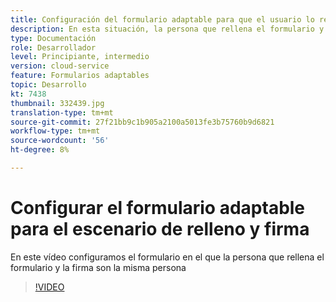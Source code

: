 ```yaml
---
title: Configuración del formulario adaptable para que el usuario lo rellene y lo firme
description: En esta situación, la persona que rellena el formulario y la persona que lo firma son la misma persona.
type: Documentación
role: Desarrollador
level: Principiante, intermedio
version: cloud-service
feature: Formularios adaptables
topic: Desarrollo
kt: 7438
thumbnail: 332439.jpg
translation-type: tm+mt
source-git-commit: 27f21bb9c1b905a2100a5013fe3b75760b9d6821
workflow-type: tm+mt
source-wordcount: '56'
ht-degree: 8%

---
```


# Configurar el formulario adaptable para el escenario de relleno y firma


En este vídeo configuramos el formulario en el que la persona que rellena el formulario y la firma son la misma persona

>[!VIDEO](https://video.tv.adobe.com/v/332439/?quality=9&learn=on)

